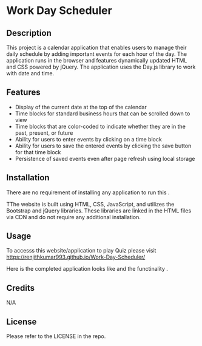 # Work Day Scheduler

## Description
This project is a calendar application that enables users to manage their daily schedule by adding important events for each hour of the day. The application runs in the browser and features dynamically updated HTML and CSS powered by jQuery. The application uses the Day.js library to work with date and time.

## Features

* Display of the current date at the top of the calendar
* Time blocks for standard business hours that can be scrolled down to view
* Time blocks that are color-coded to indicate whether they are in the past, present, or future
* Ability for users to enter events by clicking on a time block
* Ability for users to save the entered events by clicking the save button for that time block
* Persistence of saved events even after page refresh using local storage


## Installation
There are no requirement of installing any application to run this .

TThe website is built using HTML, CSS, JavaScript, and utilizes the Bootstrap and jQuery libraries. These libraries are linked in the HTML files via CDN and do not require any additional installation.

## Usage 
To accesss this website/application to play Quiz please visit https://renjithkumar993.github.io/Work-Day-Scheduler/

Here is the completed application looks like and the functinality .







## Credits
N/A

## License
Please refer to the LICENSE in the repo.